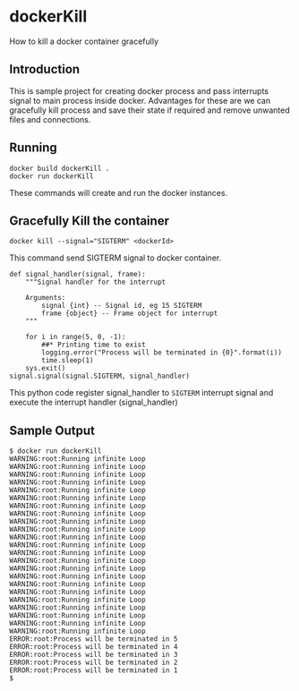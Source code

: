 # dockerKill
How to kill a docker container gracefully

## Introduction
This is sample project for creating docker process and pass interrupts signal to main process inside docker.
Advantages for these are we can gracefully kill process and save their state if required and remove unwanted files and connections.


## Running

```
docker build dockerKill .
docker run dockerKill
```

These commands will create and run the docker instances.

## Gracefully Kill the container

```
docker kill --signal="SIGTERM" <dockerId>
```

This command send SIGTERM signal to docker container.

```
def signal_handler(signal, frame):
    """Signal handler for the interrupt
    
    Arguments:
        signal {int} -- Signal id, eg 15 SIGTERM
        frame {object} -- Frame object for interrupt
    """

    for i in range(5, 0, -1):
        ##* Printing time to exist
        logging.error("Process will be terminated in {0}".format(i))
        time.sleep(1)
    sys.exit()
signal.signal(signal.SIGTERM, signal_handler)
```

This python code register signal_handler to `SIGTERM` interrupt signal and execute the interrupt handler (signal_handler)


## Sample Output

```
$ docker run dockerKill
WARNING:root:Running infinite Loop
WARNING:root:Running infinite Loop
WARNING:root:Running infinite Loop
WARNING:root:Running infinite Loop
WARNING:root:Running infinite Loop
WARNING:root:Running infinite Loop
WARNING:root:Running infinite Loop
WARNING:root:Running infinite Loop
WARNING:root:Running infinite Loop
WARNING:root:Running infinite Loop
WARNING:root:Running infinite Loop
WARNING:root:Running infinite Loop
WARNING:root:Running infinite Loop
WARNING:root:Running infinite Loop
WARNING:root:Running infinite Loop
WARNING:root:Running infinite Loop
WARNING:root:Running infinite Loop
WARNING:root:Running infinite Loop
WARNING:root:Running infinite Loop
WARNING:root:Running infinite Loop
WARNING:root:Running infinite Loop
WARNING:root:Running infinite Loop
WARNING:root:Running infinite Loop
ERROR:root:Process will be terminated in 5
ERROR:root:Process will be terminated in 4
ERROR:root:Process will be terminated in 3
ERROR:root:Process will be terminated in 2
ERROR:root:Process will be terminated in 1
$ 
```
